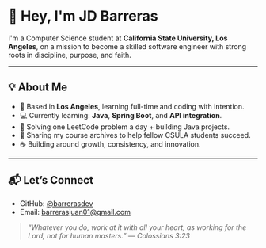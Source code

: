 # 👋 Hey, I'm JD Barreras

I'm a Computer Science student at **California State University, Los Angeles**, on a mission to become a skilled software engineer with strong roots in discipline, purpose, and faith.

---

## 💡 About Me

- 📍 Based in **Los Angeles**, learning full-time and coding with intention.
- 💻 Currently learning: **Java**, **Spring Boot**, and **API integration**.
- 🧠 Solving one LeetCode problem a day + building Java projects.
- 📖 Sharing my course archives to help fellow CSULA students succeed.
- ☕️ Building around growth, consistency, and innovation.

---


## 📬 Let’s Connect

- GitHub: [@barrerasdev](https://github.com/barrerasdev)
- Email: barrerasjuan01@gmail.com

> _“Whatever you do, work at it with all your heart, as working for the Lord, not for human masters.” — Colossians 3:23_
